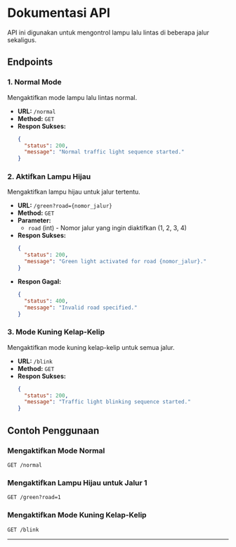 # Dokumentasi API

API ini digunakan untuk mengontrol lampu lalu lintas di beberapa jalur sekaligus.

## Endpoints

### 1. **Normal Mode**
   Mengaktifkan mode lampu lalu lintas normal.
   - **URL:** `/normal`
   - **Method:** `GET`
   - **Respon Sukses:**
     ```json
     {
       "status": 200,
       "message": "Normal traffic light sequence started."
     }
     ```

### 2. **Aktifkan Lampu Hijau**
   Mengaktifkan lampu hijau untuk jalur tertentu.
   - **URL:** `/green?road={nomor_jalur}`
   - **Method:** `GET`
   - **Parameter:** 
     - `road` (int) - Nomor jalur yang ingin diaktifkan (1, 2, 3, 4)
   - **Respon Sukses:**
     ```json
     {
       "status": 200,
       "message": "Green light activated for road {nomor_jalur}."
     }
     ```
   - **Respon Gagal:**
     ```json
     {
       "status": 400,
       "message": "Invalid road specified."
     }
     ```

### 3. **Mode Kuning Kelap-Kelip**
   Mengaktifkan mode kuning kelap-kelip untuk semua jalur.
   - **URL:** `/blink`
   - **Method:** `GET`
   - **Respon Sukses:**
     ```json
     {
       "status": 200,
       "message": "Traffic light blinking sequence started."
     }
     ```

## Contoh Penggunaan

### Mengaktifkan Mode Normal
```http
GET /normal
```

### Mengaktifkan Lampu Hijau untuk Jalur 1
```http
GET /green?road=1
```

### Mengaktifkan Mode Kuning Kelap-Kelip
```http
GET /blink
```

---